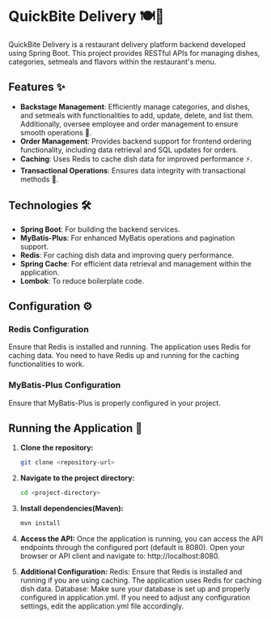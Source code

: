 # QuickBite Delivery 🍽️🚀

QuickBite Delivery is a restaurant delivery platform backend developed using Spring Boot. This project provides RESTful APIs for managing dishes, categories, setmeals and flavors within the restaurant's menu.

## Features ✨

- **Backstage Management**: Efficiently manage categories, and dishes, and setmeals with functionalities to add, update, delete, and list them. Additionally, oversee employee and order management to ensure smooth operations 🍲.
- **Order Management**: Provides backend support for frontend ordering functionality, including data retrieval and SQL updates for orders.
- **Caching**: Uses Redis to cache dish data for improved performance ⚡.
- **Transactional Operations**: Ensures data integrity with transactional methods 💼.

## Technologies 🛠️

- **Spring Boot**: For building the backend services.
- **MyBatis-Plus**: For enhanced MyBatis operations and pagination support.
- **Redis**: For caching dish data and improving query performance.
- **Spring Cache**: For efficient data retrieval and management within the application.
- **Lombok**: To reduce boilerplate code.


## Configuration ⚙️

### Redis Configuration

Ensure that Redis is installed and running. The application uses Redis for caching data. You need to have Redis up and running for the caching functionalities to work.

### MyBatis-Plus Configuration

Ensure that MyBatis-Plus is properly configured in your project.

## Running the Application 🚀

1. **Clone the repository:**

   ```bash
   git clone <repository-url>
   
2. **Navigate to the project directory:**
   ```bash
   cd <project-directory>
   
3. **Install dependencies(Maven):**
   ```bash
   mvn install
   
4. **Access the API:**
Once the application is running, you can access the API endpoints through the configured port (default is 8080).
Open your browser or API client and navigate to: http://localhost:8080.

5. **Additional Configuration:**
Redis: Ensure that Redis is installed and running if you are using caching. The application uses Redis for caching dish data.
Database: Make sure your database is set up and properly configured in application.yml.
If you need to adjust any configuration settings, edit the application.yml file accordingly.





